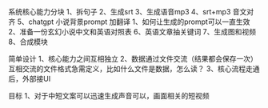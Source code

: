 系统核心能力分块
1、拆句子
2、生成srt
3、生成语音mp3
4、srt+mp3 音文对齐
5、chatgpt 小说背景prompt 加翻译
    1、如何让生成的prompt可以一直生效
    2、准备一份玄幻小说中文和英语对照表
6、英语文章抽关键词
7、生成图和视频
8、合成模块

简单设计
1、核心能力之间互相独立
2、数据通过文件交流（结果都会保存一次）
    互相交流的文件格式急需定义，比如什么文件是数据，怎么读？
3、核心流程走通后，外部接UI

目标
1、对于中短文案可以迅速生成声音可以，画面相关的短视频